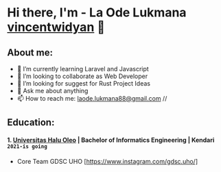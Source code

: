 # Hi there, I'm - La Ode Lukmana [vincentwidyan](https://instagram/luk.luu_) 👋
## About me:
- 🌱 I’m currently learning Laravel and Javascript
- 👯 I’m looking to collaborate as Web Developer
- 🤔 I’m looking for suggest for Rust Project Ideas
- 💬 Ask me about anything
- 📫 How to reach me: laode.lukmana88@gmail.com
//
## Education:

#### 1. [Universitas Halu Oleo](https://www.uho.ac.id) | Bachelor of Informatics Engineering | Kendari `2021-is going`
   - Core Team GDSC UHO [https://www.instagram.com/gdsc.uho/]

